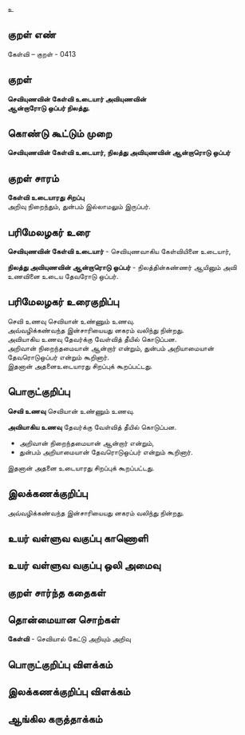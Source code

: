 உ

## குறள் எண் 

கேள்வி – குறள் - 0413  

## குறள் 

**செவியுணவின் கேள்வி உடையார் அவியுணவின்  
ஆன்றாரோடு ஒப்பர் நிலத்து.**

## கொண்டு கூட்டும் முறை

**செவியுணவின் கேள்வி உடையார், நிலத்து அவியுணவின் ஆன்றாரொடு ஒப்பர்**

## குறள் சாரம் 

**கேள்வி உடையாரது சிறப்பு**  
அறிவு நிறைந்தும், துன்பம் இல்லாமலும் இருப்பர்.

## பரிமேலழகர் உரை

**செவியுணவின் கேள்வி உடையார்** - செவியுணவாகிய கேள்வியினை உடையார்,  

**நிலத்து அவியுணவின் ஆன்றாரொடு ஒப்பர்** - நிலத்தின்கண்ணர் ஆயினும் அவி உணவினை உடைய தேவரோடு ஒப்பர். 

## பரிமேலழகர் உரைகுறிப்பு   

செவி உணவு  செவியான் உண்ணும் உணவு.  
அவ்வழிக்கண்வந்த இன்சாரியையது னகரம் வலிந்து நின்றது.  
அவியாகிய உணவு தேவர்க்கு வேள்வித் தீயில் கொடுப்பன.   
அறிவான் நிறைந்தமையான் ஆன்றார் என்றும், துன்பம் அறியாமையான் தேவரொடுஒப்பர் என்றும் கூறினார்.  
இதனான் அதனைஉடையாரது சிறப்புக் கூறப்பட்டது.   

## பொருட்குறிப்பு 

**செவி உணவு**  செவியான் உண்ணும் உணவு. 

**அவியாகிய உணவு** தேவர்க்கு வேள்வித் தீயில் கொடுப்பன.   

* அறிவான் நிறைந்தமையான் ஆன்றார் என்றும்,  
* துன்பம் அறியாமையான் தேவரொடுஒப்பர் என்றும் கூறினார்.  

இதனான் அதனை உடையாரது சிறப்புக் கூறப்பட்டது.     

## இலக்கணக்குறிப்பு  

அவ்வழிக்கண்வந்த இன்சாரியையது னகரம் வலிந்து நின்றது.   

## உயர் வள்ளுவ வகுப்பு காணொளி


## உயர் வள்ளுவ வகுப்பு ஒலி அமைவு 

 
## குறள் சார்ந்த கதைகள் 


## தொன்மையான சொற்கள்

**கேள்வி** - செவியால் கேட்டு அறியும் அறிவு  

## பொருட்குறிப்பு விளக்கம்


## இலக்கணக்குறிப்பு விளக்கம்


## ஆங்கில கருத்தாக்கம் 


